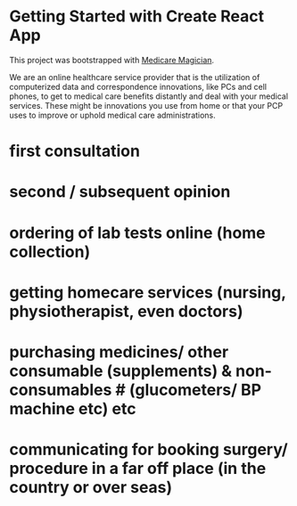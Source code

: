 # Getting Started with Create React App

This project was bootstrapped with [Medicare Magician](https://medicare-magician.web.app).

We are an online healthcare service provider that is the utilization of computerized data and correspondence innovations, like PCs and cell phones, to get to medical care benefits distantly and deal with your medical services. These might be innovations you use from home or that your PCP uses to improve or uphold medical care administrations.

# first consultation
# second / subsequent opinion
# ordering of lab tests online (home collection)
# getting homecare services (nursing, physiotherapist, even doctors)
# purchasing medicines/ other consumable (supplements) & non-consumables # (glucometers/ BP machine etc) etc
# communicating for booking surgery/ procedure in a far off place (in the country  or over seas)
